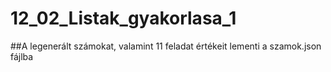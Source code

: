 # 12_02_Listak_gyakorlasa_1
 
##A legenerált számokat, valamint 11 feladat értékeit lementi a szamok.json fájlba
